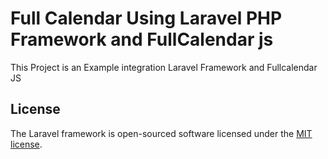 
# Full Calendar Using Laravel PHP Framework and FullCalendar js

This Project is an Example integration Laravel Framework and Fullcalendar JS

## License

The Laravel framework is open-sourced software licensed under the [MIT license](http://opensource.org/licenses/MIT).
